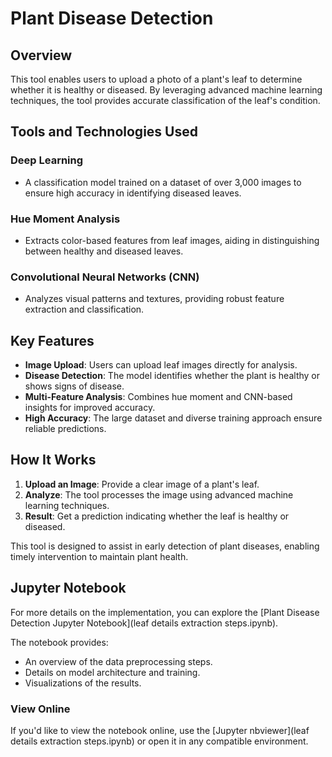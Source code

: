 # Plant Disease Detection

## Overview
This tool enables users to upload a photo of a plant's leaf to determine whether it is healthy or diseased. By leveraging advanced machine learning techniques, the tool provides accurate classification of the leaf's condition.

## Tools and Technologies Used

### Deep Learning
- A classification model trained on a dataset of over 3,000 images to ensure high accuracy in identifying diseased leaves.

### Hue Moment Analysis
- Extracts color-based features from leaf images, aiding in distinguishing between healthy and diseased leaves.

### Convolutional Neural Networks (CNN)
- Analyzes visual patterns and textures, providing robust feature extraction and classification.

## Key Features
- **Image Upload**: Users can upload leaf images directly for analysis.
- **Disease Detection**: The model identifies whether the plant is healthy or shows signs of disease.
- **Multi-Feature Analysis**: Combines hue moment and CNN-based insights for improved accuracy.
- **High Accuracy**: The large dataset and diverse training approach ensure reliable predictions.

## How It Works
1. **Upload an Image**: Provide a clear image of a plant's leaf.
2. **Analyze**: The tool processes the image using advanced machine learning techniques.
3. **Result**: Get a prediction indicating whether the leaf is healthy or diseased.

This tool is designed to assist in early detection of plant diseases, enabling timely intervention to maintain plant health.

## Jupyter Notebook
For more details on the implementation, you can explore the [Plant Disease Detection Jupyter Notebook](leaf details extraction steps.ipynb).

The notebook provides:
- An overview of the data preprocessing steps.
- Details on model architecture and training.
- Visualizations of the results.

### View Online
If you'd like to view the notebook online, use the [Jupyter nbviewer](leaf details extraction steps.ipynb) or open it in any compatible environment.
